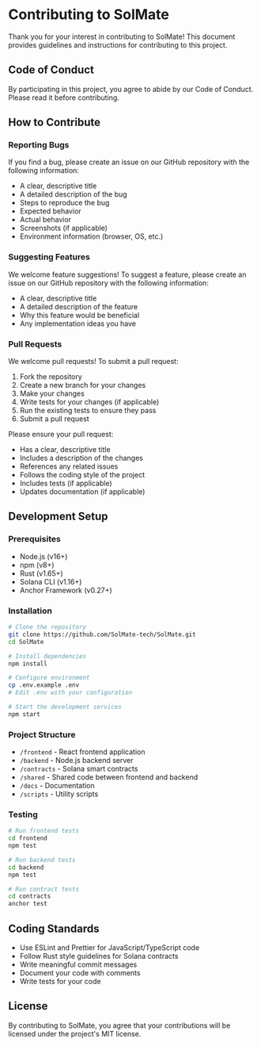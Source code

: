 # Contributing to SolMate

Thank you for your interest in contributing to SolMate! This document provides guidelines and instructions for contributing to this project.

## Code of Conduct

By participating in this project, you agree to abide by our Code of Conduct. Please read it before contributing.

## How to Contribute

### Reporting Bugs

If you find a bug, please create an issue on our GitHub repository with the following information:

- A clear, descriptive title
- A detailed description of the bug
- Steps to reproduce the bug
- Expected behavior
- Actual behavior
- Screenshots (if applicable)
- Environment information (browser, OS, etc.)

### Suggesting Features

We welcome feature suggestions! To suggest a feature, please create an issue on our GitHub repository with the following information:

- A clear, descriptive title
- A detailed description of the feature
- Why this feature would be beneficial
- Any implementation ideas you have

### Pull Requests

We welcome pull requests! To submit a pull request:

1. Fork the repository
2. Create a new branch for your changes
3. Make your changes
4. Write tests for your changes (if applicable)
5. Run the existing tests to ensure they pass
6. Submit a pull request

Please ensure your pull request:

- Has a clear, descriptive title
- Includes a description of the changes
- References any related issues
- Follows the coding style of the project
- Includes tests (if applicable)
- Updates documentation (if applicable)

## Development Setup

### Prerequisites

- Node.js (v16+)
- npm (v8+)
- Rust (v1.65+)
- Solana CLI (v1.16+)
- Anchor Framework (v0.27+)

### Installation

```bash
# Clone the repository
git clone https://github.com/SolMate-tech/SolMate.git
cd SolMate

# Install dependencies
npm install

# Configure environment
cp .env.example .env
# Edit .env with your configuration

# Start the development services
npm start
```

### Project Structure

- `/frontend` - React frontend application
- `/backend` - Node.js backend server
- `/contracts` - Solana smart contracts
- `/shared` - Shared code between frontend and backend
- `/docs` - Documentation
- `/scripts` - Utility scripts

### Testing

```bash
# Run frontend tests
cd frontend
npm test

# Run backend tests
cd backend
npm test

# Run contract tests
cd contracts
anchor test
```

## Coding Standards

- Use ESLint and Prettier for JavaScript/TypeScript code
- Follow Rust style guidelines for Solana contracts
- Write meaningful commit messages
- Document your code with comments
- Write tests for your code

## License

By contributing to SolMate, you agree that your contributions will be licensed under the project's MIT license.
